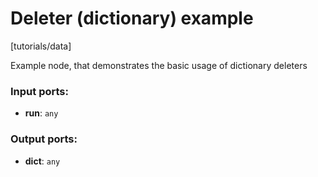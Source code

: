 # Deleter (dictionary) example

[tutorials/data]

Example node, that demonstrates the basic usage of dictionary deleters

### Input ports:

* __run__: `any`

### Output ports:

* __dict__: `any`

